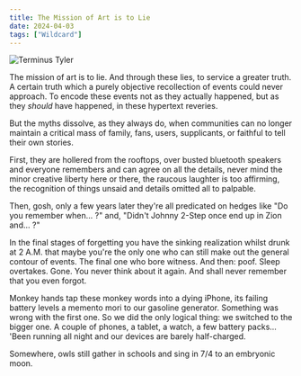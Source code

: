 ```yaml
---
title: The Mission of Art is to Lie
date: 2024-04-03
tags: ["Wildcard"]
---
```


![Terminus Tyler](/images/terminus-tyler-500x.jpg)

The mission of art is to lie. And through these lies, to service a greater truth. A certain truth which a purely objective<!--x--> recollection of events could never approach. To encode these events not as they actually happened, but as they _should_ have happened, in these hypertext reveries.

But the myths dissolve, as they always do, when communities can no longer maintain a critical mass of family, fans, users, supplicants, or faithful to tell their own stories.

First, they are hollered from the rooftops, over busted bluetooth speakers and everyone remembers and can agree on all the details, never mind the minor creative liberty here or there, the raucous laughter is too affirming, the recognition of things unsaid and details omitted all to palpable.

Then, gosh, only a few years later they're all predicated on hedges like "Do you remember when... ?" and, "Didn't Johnny 2-Step once end up in Zion and... ?"

In the final stages of forgetting you have the sinking realization whilst drunk at 2 A.M. that maybe you're the only one who can still make out the general contour of events. The final one who bore witness. And then: poof. Sleep overtakes. Gone. You never think about it again. And shall never remember that you even forgot.

Monkey hands tap these monkey words into a dying iPhone, its failing battery levels a memento mori to our gasoline generator. Something was wrong with the first one. So we did the only logical thing: we switched to the bigger one. A couple of phones, a tablet, a watch, a few battery packs... 'Been running all night and our devices are barely half-charged.

Somewhere, owls still gather in schools and sing in 7/4 to an embryonic moon.
